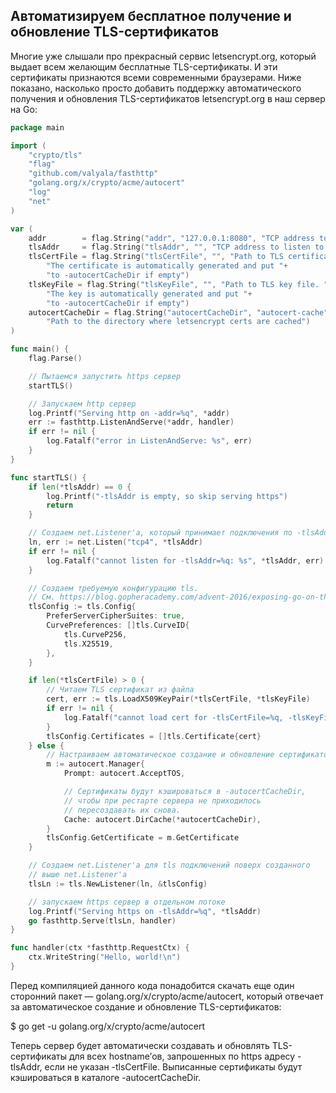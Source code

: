 ## Автоматизируем бесплатное получение и обновление TLS-сертификатов
Многие уже слышали про прекрасный сервис letsencrypt.org, который выдает всем желающим бесплатные TLS-сертификаты. И эти сертификаты признаются всеми современными браузерами. Ниже показано, насколько просто добавить поддержку автоматического получения и обновления TLS-сертификатов letsencrypt.org в наш сервер на Go:

```go
package main

import (
	"crypto/tls"
	"flag"
	"github.com/valyala/fasthttp"
	"golang.org/x/crypto/acme/autocert"
	"log"
	"net"
)

var (
	addr        = flag.String("addr", "127.0.0.1:8080", "TCP address to listen to for http")
	tlsAddr     = flag.String("tlsAddr", "", "TCP address to listen to for https")
	tlsCertFile = flag.String("tlsCertFile", "", "Path to TLS certificate file. "+
		"The certificate is automatically generated and put "+
		"to -autocertCacheDir if empty")
	tlsKeyFile = flag.String("tlsKeyFile", "", "Path to TLS key file. "+
		"The key is automatically generated and put "+
		"to -autocertCacheDir if empty")
	autocertCacheDir = flag.String("autocertCacheDir", "autocert-cache",
		"Path to the directory where letsencrypt certs are cached")
)

func main() {
	flag.Parse()

	// Пытаемся запустить https сервер
	startTLS()

	// Запускаем http сервер
	log.Printf("Serving http on -addr=%q", *addr)
	err := fasthttp.ListenAndServe(*addr, handler)
	if err != nil {
		log.Fatalf("error in ListenAndServe: %s", err)
	}
}

func startTLS() {
	if len(*tlsAddr) == 0 {
		log.Printf("-tlsAddr is empty, so skip serving https")
		return
	}

	// Создаем net.Listener'а, который принимает подключения по -tlsAddr.
	ln, err := net.Listen("tcp4", *tlsAddr)
	if err != nil {
		log.Fatalf("cannot listen for -tlsAddr=%q: %s", *tlsAddr, err)
	}

	// Создаем требуемую конфигурацию tls.
	// См. https://blog.gopheracademy.com/advent-2016/exposing-go-on-the-internet/ .
	tlsConfig := tls.Config{
		PreferServerCipherSuites: true,
		CurvePreferences: []tls.CurveID{
			tls.CurveP256,
			tls.X25519,
		},
	}

	if len(*tlsCertFile) > 0 {
		// Читаем TLS сертификат из файла
		cert, err := tls.LoadX509KeyPair(*tlsCertFile, *tlsKeyFile)
		if err != nil {
			log.Fatalf("cannot load cert for -tlsCertFile=%q, -tlsKeyFile=%q: %s", *tlsCertFile, *tlsKeyFile, err)
		}
		tlsConfig.Certificates = []tls.Certificate{cert}
	} else {
		// Настраиваем автоматическое создание и обновление сертификатов.
		m := autocert.Manager{
			Prompt: autocert.AcceptTOS,

			// Сертификаты будут кэшироваться в -autocertCacheDir,
			// чтобы при рестарте сервера не приходилось
			// пересоздавать их снова.
			Cache: autocert.DirCache(*autocertCacheDir),
		}
		tlsConfig.GetCertificate = m.GetCertificate
	}

	// Создаем net.Listener'а для tls подключений поверх созданного
	// выше net.Listener'а
	tlsLn := tls.NewListener(ln, &tlsConfig)

	// запускаем https сервер в отдельном потоке
	log.Printf("Serving https on -tlsAddr=%q", *tlsAddr)
	go fasthttp.Serve(tlsLn, handler)
}

func handler(ctx *fasthttp.RequestCtx) {
	ctx.WriteString("Hello, world!\n")
}
```

Перед компиляцией данного кода понадобится скачать еще один сторонний пакет — golang.org/x/crypto/acme/autocert, который отвечает за автоматическое создание и обновление TLS-сертификатов:

$ go get -u golang.org/x/crypto/acme/autocert

Теперь сервер будет автоматически создавать и обновлять TLS-сертификаты для всех hostname’ов, запрошенных по https адресу -tlsAddr, если не указан -tlsCertFile. Выписанные сертификаты будут кэшироваться в каталоге -autocertCacheDir.
